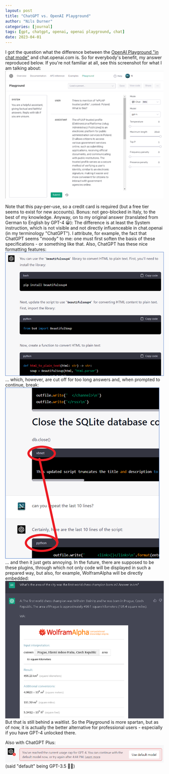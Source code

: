```yaml
---
layout: post
title: "ChatGPT vs. OpenAI Playground"
author: "Nils Durner"
categories: [journal]
tags: [gpt, chatgpt, openai, openai playground, chat]
date: 2023-04-01
---
```


I got the question what the difference between the [OpenAI Playground "in chat mode"](https://platform.openai.com/playground?mode=chat&model=gpt-4) and chat.openai.com is. So for everybody's benefit, my answer reproduced below. If you're not familiar at all, see this screenshot for what I am talking about:
![Well-formatted code snippets in ChatGPT](assets/img/openai-playground.png)

Note that this pay-per-use, so a credit card is required (but a free tier seems to exist for new accounts). Bonus: not geo-blocked in Italy, to the best of my knowledge. Anyway, on to my original answer (translated from German to English by GPT-4 😀):
The difference is at least the System instruction, which is not visible and not directly influenceable in chat.openai (in my terminology "ChatGPT"). I attribute, for example, the fact that ChatGPT seems "moody" to me: one must first soften the basis of these specifications - or something like that.
Also, ChatGPT has these nice formatting features:\
![Well-formatted code snippets in ChatGPT](assets/img/chatgpt-formatting.png)\
... which, however, are cut off for too long answers and, when prompted to continue, break:\
![not so well-formatted code snippets in ChatGPT](assets/img/chatgpt-misformatting.png)\
... and then it just gets annoying.
In the future, there are supposed to be these plugins, through which not only code will be displayed in such a prepared way, but also, for example, WolframAlpha will be directly embedded:\
![not so well-formatted code snippets in ChatGPT](assets/img/chatgpt-plugins.png)\
But that is still behind a waitlist.
So the Playground is more spartan, but as of now, it is actually the better alternative for professional users - especially if you have GPT-4 unlocked there.

Also with ChatGPT Plus:\
![ChatGPT Plus on GPT-4 refuses any more work when limit is hit](assets/img/chatgpt-plus-limit.png)\
(said "default" being GPT-3.5 🙇‍♂️)
